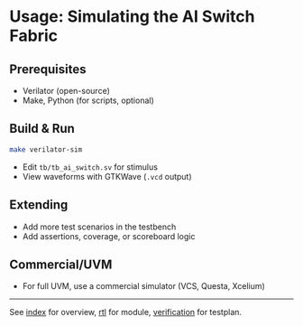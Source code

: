 # Usage: Simulating the AI Switch Fabric

## Prerequisites
- Verilator (open-source)
- Make, Python (for scripts, optional)

## Build & Run
```sh
make verilator-sim
```
- Edit `tb/tb_ai_switch.sv` for stimulus
- View waveforms with GTKWave (`.vcd` output)

## Extending
- Add more test scenarios in the testbench
- Add assertions, coverage, or scoreboard logic

## Commercial/UVM
- For full UVM, use a commercial simulator (VCS, Questa, Xcelium)

---

See [index](index.md) for overview, [rtl](rtl.md) for module, [verification](verification.md) for testplan.
